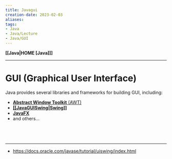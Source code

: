 ```yaml
---
title: Javagui
creation-date: 2023-02-03
aliases:
tags:
- Java
- Java/Lecture
- Java/GUI
---
```

**[[Java|HOME [Java]]]**

---
# GUI (Graphical User Interface)
Java provides several libraries and frameworks for building GUI, including:
- **<u>Abstract Window Toolkit</u>**<u> (AWT)</u>
- **<u>[[JavaGUISwing|Swing]]</u>**
- **<u>JavaFX</u>**
- and others...

<br>

# 
---
- https://docs.oracle.com/javase/tutorial/uiswing/index.html